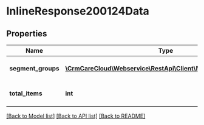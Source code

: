 # InlineResponse200124Data

## Properties
Name | Type | Description | Notes
------------ | ------------- | ------------- | -------------
**segment_groups** | [**\CrmCareCloud\Webservice\RestApi\Client\Model\SegmentGroup[]**](SegmentGroup.md) | List of all segment groups | [optional] 
**total_items** | **int** | Count of all found segments | [optional] 

[[Back to Model list]](../../README.md#documentation-for-models) [[Back to API list]](../../README.md#documentation-for-api-endpoints) [[Back to README]](../../README.md)


